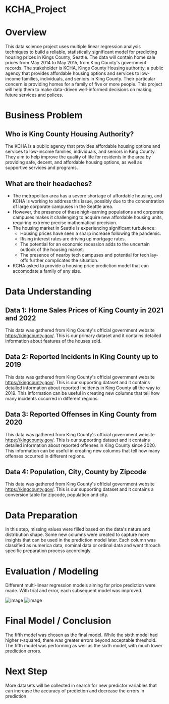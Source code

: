 # KCHA_Project

# Overview
This data science project uses multiple linear regression analysis techniques to build a reliable, statistically significant model for predicting housing prices in Kings County, Seattle. The data will contain home sale prices from May 2014 to May 2015, from King County's government records. The stakeholder is KCHA, Kings County Housing authority, a public agency that provides affordable housing options and services to low-income families, individuals, and seniors in King County. Their particular concern is providing homes for a family of five or more people. This project will help them to make data-driven well-informed decisions on making future services and polices.

# Business Problem
## Who is King County Housing Authority?
The KCHA is a public agency that provides affordable housing options and services to low-income families, individuals, and seniors in King County. They aim to help improve the quality of life for residents in the area by providing safe, decent, and affordable housing options, as well as supportive services and programs.
## What are their headaches?
- The metropolitan area has a severe shortage of affordable housing, and KCHA is working to address this issue, possibly due to the concentration of large corporate campuses in the Seattle area.
- However, the presence of these high-earning populations and corporate campuses makes it challenging to acquire new affordable housing units, requiring extreme precise mathematical precision.
- The housing market in Seattle is experiencing significant turbulence:
  - Housing prices have seen a sharp increase following the pandemic.
  - Rising interest rates are driving up mortgage rates.
  - The potential for an economic recession adds to the uncertain outlook of the housing market.    
  - The presence of nearby tech campuses and potential for tech lay-offs further complicates the situation.
- KCHA asked to provide a housing price prediction model that can accomodate a family of any size.

# Data Understanding
## Data 1: Home Sales Prices of King County in 2021 and 2022
This data was gathered from King County's official government website https://kingcounty.gov/. This is our primary dataset and it contains detailed information about features of the houses sold.
## Data 2: Reported Incidents in King County up to 2019
This data was gathered from King County's official government website https://kingcounty.gov/. This is our supporting dataset and it contains detailed information about reported incidents in King County all the way to 2019. This information can be useful in creating new columns that tell how many incidents occurred in different regions.
## Data 3: Reported Offenses in King County from 2020
This data was gathered from King County's official government website https://kingcounty.gov/. This is our supporting dataset and it contains detailed information about reported offenses in King County since 2020. This information can be useful in creating new columns that tell how many offenses occurred in different regions.
## Data 4: Population, City, County by Zipcode
This data was gathered from King County's official government website https://kingcounty.gov/. This is our supporting dataset and it contains a conversion table for zipcode, population and city.

# Data Preparation
In this step, missing values were filled based on the data's nature and distribution shape. Some new columns were created to capture more insights that can be used in the prediction model later. Each column was classified as numerica data, nominal data or ordinal data and went throuch specific preparation process accordingly.

# Evaluation / Modeling
Different multi-linear regression models aiming for price prediction were made. With trial and error, each subsequent model was improved.

![image](https://user-images.githubusercontent.com/122312679/220419704-92edb1ae-3148-40a1-bcf2-1a761ecbec32.png)
![image](https://user-images.githubusercontent.com/122312679/220419755-49597dc7-84af-481b-b16b-d7e56d9759d9.png)

# Final Model / Conclusion
The fifth model was chosen as the final model. While the sixth model had higher r-squared, there was greater errors beyond acceptable threshold. The fifth model was performing as well as the sixth model, with much lower prediction errors.

# Next Step
More datasets will be collected in search for new predictor variables that can increase the accuracy of prediction and decrease the errors in prediction
